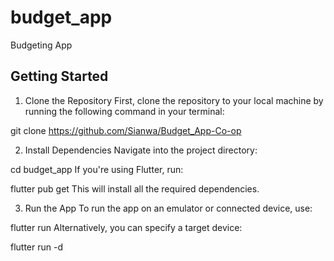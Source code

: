 # budget_app

Budgeting App

## Getting Started

1. Clone the Repository
   First, clone the repository to your local machine by running the following command in your terminal:

git clone https://github.com/Sianwa/Budget_App-Co-op

2. Install Dependencies
   Navigate into the project directory:

cd budget_app
If you're using Flutter, run:

flutter pub get
This will install all the required dependencies.

3. Run the App
   To run the app on an emulator or connected device, use:

flutter run
Alternatively, you can specify a target device:

flutter run -d <device-id>
